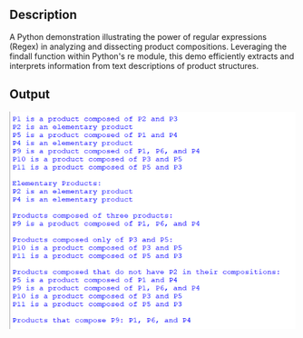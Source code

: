 ## Description
A Python demonstration illustrating the power of regular expressions (Regex) in analyzing and dissecting product compositions. Leveraging the findall function within Python's re module, this demo efficiently extracts and interprets information from text descriptions of product structures.
## Output
<img src="output.png">
